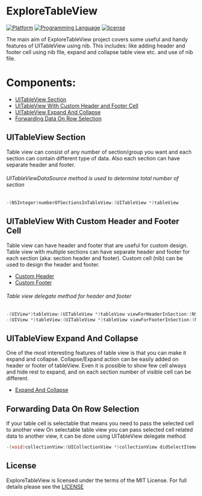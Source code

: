 # ExploreTableView

<!---  ExploreTableView
Created by Mahbub Ahmed on 2/17/2017
Copyright © 2017 Mahbub Ahmed. All rights reserved.
-->

[![Platform](https://img.shields.io/badge/platform-ios-lightgrey.svg)]()
[![Programming Language](https://img.shields.io/badge/language-objective--c-ff69b4.svg)]()
[![license](https://img.shields.io/github/license/mashape/apistatus.svg?maxAge=2592000)](/LICENSE.md)

The main aim of ExploreTableView project covers some useful and handy features of UITableView using nib.
This includes: like adding header and footer cell using nib file, expand and collapse table view etc. and use of nib file.


# Components:

-	[UITableView Section](#uitableview-section)  
-	[UITableView With Custom Header and Footer Cell](#uitableview-with-custom-header-and-footer-cell)  
-	[UITableView Expand And Collapse](#uitableview-expand-and-collapse)  
-	[Forwarding Data On Row Selection](#forwarding-data-on-row-selection)  


## UITableView Section
Table view can consist of any number of section/group you want and each section can contain different type of data. Also each section can have separate header and footer.  
###### UITableViewDataSource method is used to determine total number of section
```objective-c
-(NSInteger)numberOfSectionsInTableView:(UITableView *)tableView
```

## UITableView With Custom Header and Footer Cell
Table view can have header and footer that are useful for custom design. Table view with multiple sections can have separate header and footer for each section (aka: section header and footer). Custom cell (nib) can be used to design the header and footer.
* [Custom Header](https://github.com/Mahbub-Ahmed/ExploreTableView/tree/master/UI/Views/CustomTableViewCell/TableViewHeaderCell)
* [Custom Footer](https://github.com/Mahbub-Ahmed/ExploreTableView/tree/master/UI/Views/CustomTableViewCell/TableViewFooterCell)

###### Table view delegate method for header and footer  
```objective-c
-(UIView*)tableView:(UITableView *)tableView viewForHeaderInSection:(NSInteger)section
-(UIView *)tableView:(UITableView *)tableView viewForFooterInSection:(NSInteger)section
```

## UITableView Expand And Collapse
One of the most interesting features of table view is that you can make it expand and collapse. Collapse/Expand action can be easily added on header or footer of tableView. 
Even it is possible to show few cell always and hide rest to expand, and on each section number of visible cell can be different.
* [Expand And Collapse](https://github.com/Mahbub-Ahmed/ExploreTableView/blob/master/UI/Controllers/MAHomeViewController.m)


## Forwarding Data On Row Selection
If your table cell is selectable that means you need to pass the selected cell to another view 
On selectable table view you can pass selected cell related data to another view, it can be done using UITableView delegate method   
```objective-c
-(void)collectionView:(UICollectionView *)collectionView didSelectItemAtIndexPath:(NSIndexPath *)indexPath
``` 

## License
ExploreTableView is licensed under the terms of the MIT License. For full details please see the [LICENSE](https://github.com/Mahbub-Ahmed/ExploreTableView/blob/master/LICENSE)
